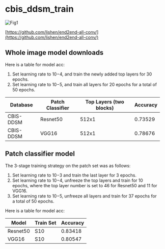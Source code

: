 # cbis_ddsm_train

![Fig1](https://raw.githubusercontent.com/lishen/end2end-all-conv/master/ddsm_train/Fig-1%20patch%20to%20whole%20image%20conv.jpg "Convert conv net from patch to whole image")

[https://github.com/lishen/end2end-all-conv/](https://github.com/lishen/end2end-all-conv/)


## Whole image model downloads
Here is a table for model acc:

1. Set learning rate to 10−4, and train the newly added top layers for 30 epochs. 
2. Set learning rate to 10−5, and train all layers for 20 epochs for a total of 50 epochs.

| Database  | Patch Classifier  | Top Layers (two blocks)  | Accuracy  |
|---|---|---|---|
| CBIS-DDSM  | Resnet50  | 512x1  | 0.73529  |
| CBIS-DDSM  | VGG16  | 512x1  | 0.78676  |

## Patch classifier model

The 3-stage training strategy on the patch set was as follows:

1. Set learning rate to 10−3 and train the last layer for 3 epochs. 
2. Set learning rate to 10−4, unfreeze the top layers and train for 10 epochs, where the top layer number is set to 46 for Resnet50 and 11 for VGG16. 
3. Set learning rate to 10−5, unfreeze all layers and train for 37 epochs for a total of 50 epochs.

Here is a table for model acc:

| Model  | Train Set | Accuracy |
|---|---|---|
| Resnet50  | S10  | 0.83418  |
| VGG16  | S10  | 0.80547  |
